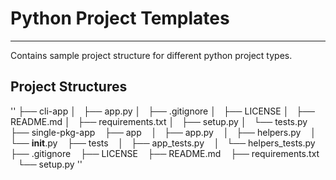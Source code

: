 # Python Project Templates
---

Contains sample project structure for different python project types.

## Project Structures

''
├── cli-app
│   ├── app.py
│   ├── .gitignore
│   ├── LICENSE
│   ├── README.md
│   ├── requirements.txt
│   ├── setup.py
│   └── tests.py
├── single-pkg-app
    ├── app
    │   ├── app.py
    │   ├── helpers.py
    │   └── __init__.py
    ├── tests
    │   ├── app_tests.py
    │   └── helpers_tests.py
    ├── .gitignore
    ├── LICENSE
    ├── README.md
    ├── requirements.txt
    └── setup.py
''